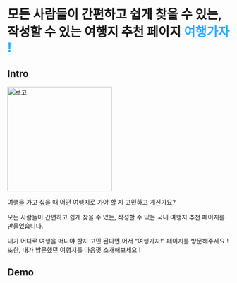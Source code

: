 <h1> 모든 사람들이 간편하고 쉽게 찾을 수 있는, 작성할 수 있는 여행지 추천 페이지 <span style="color: #28aeff ">여행가자 !<span> </h1>


<h2>Intro</h2>
<img width="237" alt="로고" src="https://github.com/Cho-SeongJu/go-trip/assets/122018331/077a9fd3-8439-45e6-95dd-cf54cd4b9773" />
  
  여행을 가고 싶을 때 어떤 여행지로 가야 할 지 고민하고 계신가요? 

  모든 사람들이 간편하고 쉽게 찾을 수 있는, 작성할 수 있는 국내 여행지 추천 페이지를 만들었습니다.

  내가 어디로 여행을 떠나야 할지 고민 된다면 어서 “여행가자!” 페이지를 방문해주세요 !
  또한, 내가 방문했던 여행지를 마음껏 소개해보세요 !
  
  <h2>Demo</h2
    
